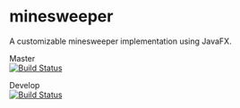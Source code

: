 # minesweeper

A customizable minesweeper implementation using JavaFX.

Master\
[![Build Status](https://travis-ci.com/DerYeger/minesweeper.svg?token=juB9bV6tFyoA5v7Hx1o4&branch=master)](https://travis-ci.com/DerYeger/minesweeper)

Develop\
[![Build Status](https://travis-ci.com/DerYeger/minesweeper.svg?token=juB9bV6tFyoA5v7Hx1o4&branch=develop)](https://travis-ci.com/DerYeger/minesweeper)
